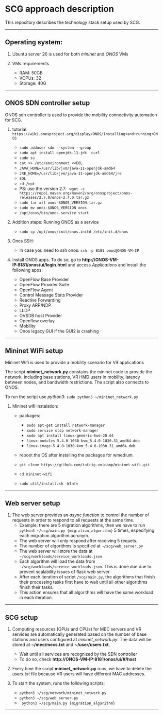 
# SCG approach description
This repository describes the technology stack setup used by SCG.

---
## Operating system:
1.  Ubuntu server 20 is used for both *mininet* and *ONOS* VMs

2. VMs requirements
    - RAM: 50GB
    - VCPUs: 32
    - Storage: 40G
---

## ONOS SDN controller setup

ONOS sdn controller is used to provide the mobility connectivity automation for SCG. 

1. tutorial: ```https://wiki.onosproject.org/display/ONOS/Installing+and+running+ONOS``` 
    - ```sudo adduser sdn --system --group```
    - ```sudo apt install openjdk-11-jdk  curl```
    - ```sudo su ```
    - ```cat >> /etc/environment <<EOL ```
    - ```JAVA_HOME=/usr/lib/jvm/java-11-openjdk-amd64 ```
    - ```JRE_HOME=/usr/lib/jvm/java-11-openjdk-amd64/jre ```
    - ```EOL ```
    - ```cd /opt ```
    - PS: use the version 2.7. ``` wget -c https://repo1.maven.org/maven2/org/onosproject/onos-releases/2.7.0/onos-2.7.0.tar.gz```
    - ```sudo tar xzf onos-$ONOS_VERSION.tar.gz ```
    - ```sudo mv onos-$ONOS_VERSION onos ```
    - ```/opt/onos/bin/onos-service start ```

2. Addition steps: Running ONOS as a service
    - ```sudo cp /opt/onos/init/onos.initd /etc/init.d/onos ```
 

3. Onos SSH:
    - In case you need to ssh onos: ```ssh -p 8101 onos@ONOS-VM-IP```


4. Install ONOS apps. To do so, go to **http://ONOS-VM-IP:8181/onos/ui/login.html** and access *Applications* and install the following apps:

    - OpenFlow Base Provider
    - OpenFlow Provider Suite
    - OpenFlow Agent
    - Control Message Stats Provider
    - Reactive Forwarding
    - Proxy ARP/NDP
    - LLDP
    - OVSDB host Provider
    - Openflow overlay
    - Mobility
    - Onos legacy GUI if the GUI2 is crashing 


---

## Mininet WiFi setup

Mininet Wifi is used to provide a mobility scenario for VR applications

The script **mininet_network.py** constains the mininet code to provide the network, including base stations, VR HMD users in mobility, latency between nodes, and bandwidth restrictions. The script also connects to ONOS. 

To run the script use *python3*: ```sudo python3 ~/mininet_network.py```

1. Mininet wifi instalation:

    - packages:
        * ```sudo apt-get install network-manager```
        * ```sudo service stop network-manager```
        * ```sudo apt install linux-generic-hwe-20.04```
        * ```linux-modules-5.4.0-1030-kvm_5.4.0-1030.31_amd64.deb``` 
        * ```linux-image-5.4.0-1030-kvm_5.4.0-1030.31_amd64.deb``` 

    - reboot the OS after installing the packages for wmedium.
    - ```git clone https://github.com/intrig-unicamp/mininet-wifi.git```
    - ```cd mininet-wifi```
    - ```sudo util/install.sh -Wlnfv```

---

## Web server setup
1. The web server provides an *async function* to control the number of requests in order to respond to all requests at the same time. 
    - Example: there are 5 migration algorithms, then we have to run ``` python3 ~/scg/main.py {migration_algorithm}``` 5 times, especifying each migration algorithm acronym. 
    - The web server will only respond after receiving 5 requets.
    - The number of algorithms is specified at ```~/scg/web_server.py```
    - The web server will store the data at ```~/scg/workloads/service_workloads.json```
    - Each algorithm will load the data from ```~/scg/workloads/service_workloads.json```. This is done due due to prevent scalability issues of flask web server. 
    - After each iteration of script ```/scg/main.py```, the algorithms that finish their processing tasks first have to wait until all other algorithms finish their tasks. 
    - This action ensures that all algorithms will have the same workload in each iteration.
---

## SCG setup

1. Computing resources (GPUs and CPUs) for MEC servers and VR services are automatically generated based on the number of base stations and users configured at *mininet_network.py*. The data will be stored at **~/mec/mecs.txt** and **~/user/users.txt**. 
    - Wait until all services are recognized by the SDN controller
    - To do so, check **http://ONOS-VM-IP:8181/onos/ui/#/host**

2. Every time the script **mininet_network.py** runs, we have to delete the *users.txt* file because VR users will have different MAC addresses. 

3. To start the system, runs the following scripts:
    - ``` python3 ~/scg/network/mininet_network.py ```
    - ``` python3 ~/scg/web_server.py ```
    - ``` python3 ~/scg/main.py {migration_algorithm}``` 


---